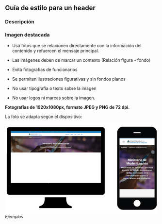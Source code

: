 ## Guía de estilo para un header

### Descripción

### Imagen destacada

* Usá fotos que se relacionen directamente con la información del contenido y refuercen el mensaje principal.

* Las imágenes deben de marcar un contexto (Relación figura - fondo)

* Evitá fotografías de funcionarios

* Se permiten ilustraciones figurativas y sin fondos planos

* No usar tipografía o texto sobre la imagen

* No usar logos ni marcas sobre la imagen.

**Fotografías de 1920x1080px, formato JPEG y PNG de 72 dpi.**
 

La foto se adapta según el dispositivo:

![Dispositivos Nación](img/dispositivos-nacion.jpg)
*Ejemplos*
